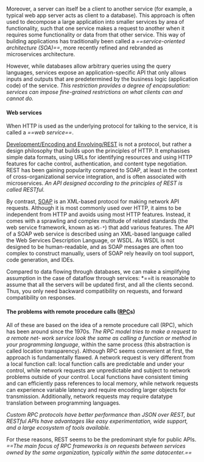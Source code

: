 Moreover, a server can itself be a client to another service (for example, a typical web app server acts as client to a database). This approach is often used to decompose a large application into smaller services by area of functionality, such that one service makes a request to another when it requires some functionality or data from that other service. This way of building applications has traditionally been called a *==service-oriented architecture (SOA)==*, more recently refined and rebranded as microservices architecture.

However, while databases allow arbitrary queries using the query languages, services expose an application-specific API that only allows inputs and outputs that are predetermined by the business logic (application code) of the service. *This restriction provides a degree of encapsulation: services can impose fine-grained restrictions on what clients can and cannot do.*

#### Web services

When HTTP is used as the underlying protocol for talking to the service, it is called a *==web service==*.

[Development/Encoding and Envolving/REST](Development/Encoding%20and%20Envolving/REST) is not a protocol, but rather a design philosophy that builds upon the principles of HTTP. It emphasises simple data formats, using URLs for identifying resources and using HTTP features for cache control, authentication, and content type negotiation. REST has been gaining popularity compared to SOAP, at least in the context of cross-organizational service integration,  and is often associated with microservices. 
*An API designed according to the principles of REST is called RESTful.*

By contrast, [SOAP](SOAP) is an XML-based protocol for making network API requests. Although it is most commonly used over HTTP, it aims to be independent from HTTP and avoids using most HTTP features. Instead, it comes with a sprawling and complex multitude of related standards (the web service framework, known as `WS-*`) that add various features. The API of a SOAP web service is described using an XML-based language called the Web Services Description Language, or WSDL. As WSDL is not designed to be human-readable, and as SOAP messages are often too complex to construct manually, users of SOAP rely heavily on tool support, code generation, and IDEs. 

Compared to data flowing through databases, we can make a simplifying assumption in the case of dataflow through services: *==it is reasonable to assume that all the servers will be updated first, and all the clients second. Thus, you only need backward compatibility on requests, and forward compatibility on responses.

#### The problems with remote procedure calls ([RPC](RPC)s)

All of these are based on the idea of a remote procedure call (RPC), which has been around since the 1970s. *The RPC model tries to make a request to a remote net‐ work service look the same as calling a function or method in your programming language*, within the same process (this abstraction is called location transparency). Although RPC seems convenient at first, the approach is fundamentally flawed. A network request is very different from a local function call: local function calls are predictable and under your control, while network requests are unpredictable and subject to network problems outside of your control. Local functions have consistent timing and can efficiently pass references to local memory, while network requests can experience variable latency and require encoding larger objects for transmission. Additionally, network requests may require datatype translation between programming languages.

*Custom RPC protocols have better performance than JSON over REST, but RESTful APIs have advantages like easy experimentation, wide support, and a large ecosystem of tools available.*

For these reasons, REST seems to be the predominant style for public APIs. *==The main focus of RPC frameworks is on requests between services owned by the same organization, typically within the same datacenter.==* 

